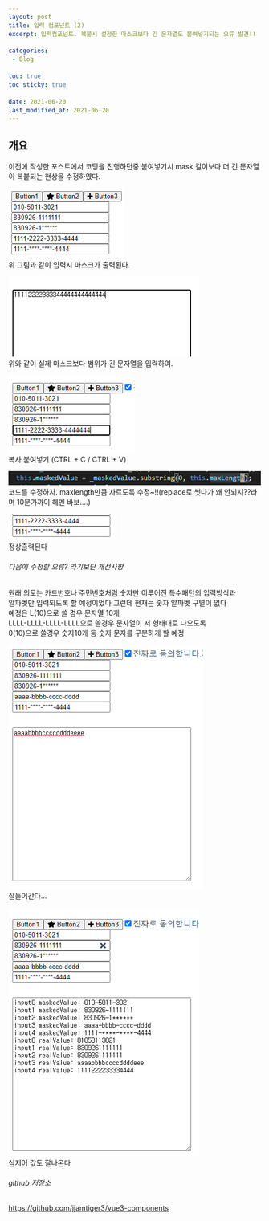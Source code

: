 ```yaml
---
layout: post
title: 입력 컴포넌트 (2)
excerpt: 입력컴포넌트. 복붙시 설정한 마스크보다 긴 문자열도 붙여넣기되는 오류 발견!!

categories: 
 - Blog

toc: true
toc_sticky: true

date: 2021-06-20
last_modified_at: 2021-06-20
---
```


## 개요
이전에 작성한 포스트에서 코딩을 진행하던중 붙여넣기시 mask 길이보다 더 긴 문자열이 복붙되는 현상을
수정하였다.

![](/assets/images/20210710/20210710_1.PNG)  
위 그림과 같이 입력시 마스크가 출력된다.

![](/assets/images/20210710/20210710_2.PNG)  
위와 같이 실제 마스크보다 범위가 긴 문자열을 입력하여.

![](/assets/images/20210710/20210710_3.PNG)  
복사 붙여넣기 (CTRL + C / CTRL + V)

![](/assets/images/20210710/20210710_4.PNG)  
코드를 수정하자. maxlength만큼 자르도록 수정~!!(replace로 썻다가 왜 안되지??라며 10분가까이 헤멘 바보....)

![](/assets/images/20210710/20210710_5.PNG)  
정상출력된다

###### 다음에 수정할 오류? 라기보단 개선사항
원래 의도는 카드번호나 주민번호처럼 숫자만 이루어진 특수패턴의 입력방식과   
알파벳만 입력되도록 할 예정이었다
그런데 현재는 숫자 알파벳 구별이 없다  
예정은 L(10)으로 쓸 경우 문자열 10개   
LLLL-LLLL-LLLL-LLLL으로 쓸경우 문자열이 저 형태대로 나오도록  
0(10)으로 쓸경우 숫자10개 등 숫자 문자를 구분하게 할 예정  

![](/assets/images/20210710/20210710_6.PNG)  
잘들어간다...

![](/assets/images/20210710/20210710_7.PNG)  
심지어 값도 잘나온다

###### github 저장소
<https://github.com/jjamtiger3/vue3-components>